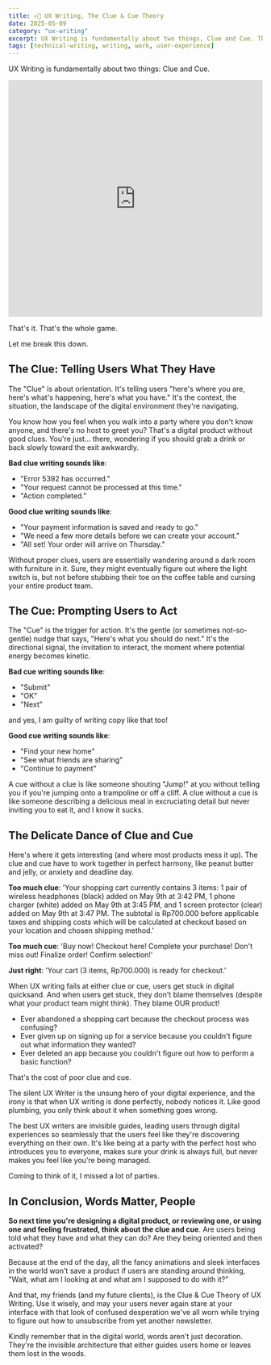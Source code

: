 ```yaml
---
title: ✍🏻 UX Writing, The Clue & Cue Theory
date: 2025-05-09
category: "ux-writing"
excerpt: UX Writing is fundamentally about two things, Clue and Cue. The words can make or break digital products. Here, read my theory—well, hipothesis.
tags: [technical-writing, writing, work, user-experience]
---
```


UX Writing is fundamentally about two things: Clue and Cue.

<div style="width:100%;height:0;padding-bottom:93%;position:relative;"><iframe src="https://giphy.com/embed/3oz8xOu5Gw81qULRh6" width="100%" height="100%" style="position:absolute" frameBorder="0" class="giphy-embed" allowFullScreen></iframe></div>

That's it. That's the whole game.

Let me break this down.

## The Clue: Telling Users What They Have

The "Clue" is about orientation. It's telling users "here's where you are, here's what's happening, here's what you have." It's the context, the situation, the landscape of the digital environment they're navigating.

You know how you feel when you walk into a party where you don't know anyone, and there's no host to greet you? That's a digital product without good clues. You're just... there, wondering if you should grab a drink or back slowly toward the exit awkwardly.

**Bad clue writing sounds like**:  
- "Error 5392 has occurred."  
- "Your request cannot be processed at this time."  
- "Action completed."

**Good clue writing sounds like**:  
- "Your payment information is saved and ready to go."  
- "We need a few more details before we can create your account."  
- "All set! Your order will arrive on Thursday."

Without proper clues, users are essentially wandering around a dark room with furniture in it. Sure, they might eventually figure out where the light switch is, but not before stubbing their toe on the coffee table and cursing your entire product team.

## The Cue: Prompting Users to Act

The "Cue" is the trigger for action. It's the gentle (or sometimes not-so-gentle) nudge that says, "Here's what you should do next." It's the directional signal, the invitation to interact, the moment where potential energy becomes kinetic.

**Bad cue writing sounds like**:  
- "Submit"  
- "OK"  
- "Next"  

and yes, I am guilty of writing copy like that too!

**Good cue writing sounds like**:  
- "Find your new home"  
- "See what friends are sharing"  
- "Continue to payment"

A cue without a clue is like someone shouting "Jump!" at you without telling you if you're jumping onto a trampoline or off a cliff. A clue without a cue is like someone describing a delicious meal in excruciating detail but never inviting you to eat it, and I know it sucks.

## The Delicate Dance of Clue and Cue

Here's where it gets interesting (and where most products mess it up). The clue and cue have to work together in perfect harmony, like peanut butter and jelly, or anxiety and deadline day.

**Too much clue**: 'Your shopping cart currently contains 3 items: 1 pair of wireless headphones (black) added on May 9th at 3:42 PM, 1 phone charger (white) added on May 9th at 3:45 PM, and 1 screen protector (clear) added on May 9th at 3:47 PM. The subtotal is Rp700.000 before applicable taxes and shipping costs which will be calculated at checkout based on your location and chosen shipping method.'

**Too much cue**: 'Buy now! Checkout here! Complete your purchase! Don't miss out! Finalize order! Confirm selection!'

**Just right**: 'Your cart (3 items, Rp700.000) is ready for checkout.'

When UX writing fails at either clue or cue, users get stuck in digital quicksand. And when users get stuck, they don't blame themselves (despite what your product team might think). They blame OUR product!

- Ever abandoned a shopping cart because the checkout process was confusing?  
- Ever given up on signing up for a service because you couldn't figure out what information they wanted?  
- Ever deleted an app because you couldn't figure out how to perform a basic function?  

That's the cost of poor clue and cue.

The silent UX Writer is the unsung hero of your digital experience, and the irony is that when UX writing is done perfectly, nobody notices it. Like good plumbing, you only think about it when something goes wrong.

The best UX writers are invisible guides, leading users through digital experiences so seamlessly that the users feel like they're discovering everything on their own. It's like being at a party with the perfect host who introduces you to everyone, makes sure your drink is always full, but never makes you feel like you're being managed.

Coming to think of it, I missed a lot of parties.  

## In Conclusion, Words Matter, People

**So next time you're designing a digital product, or reviewing one, or using one and feeling frustrated, think about the clue and cue**. Are users being told what they have and what they can do? Are they being oriented and then activated?

Because at the end of the day, all the fancy animations and sleek interfaces in the world won't save a product if users are standing around thinking, "Wait, what am I looking at and what am I supposed to do with it?"

And that, my friends (and my future clients), is the Clue & Cue Theory of UX Writing. Use it wisely, and may your users never again stare at your interface with that look of confused desperation we've all worn while trying to figure out how to unsubscribe from yet another newsletter.

Kindly remember that in the digital world, words aren't just decoration. They're the invisible architecture that either guides users home or leaves them lost in the woods.